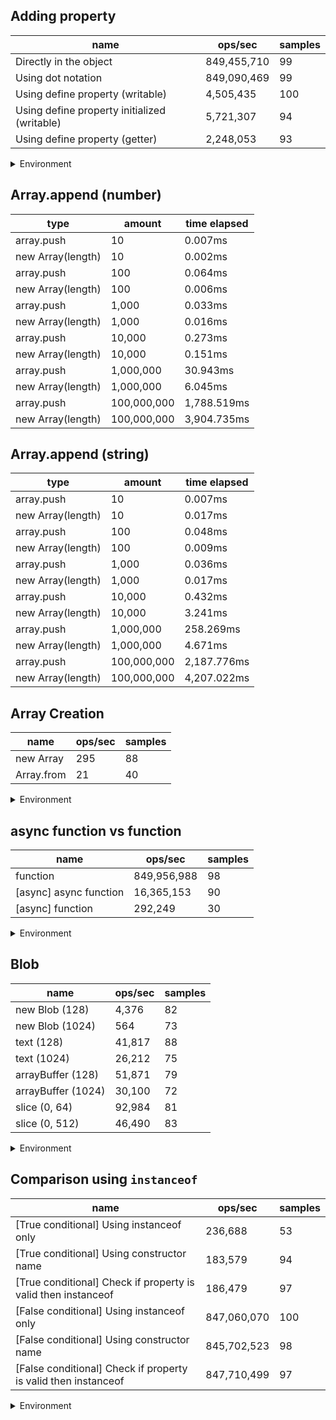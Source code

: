 ## Adding property

|name|ops/sec|samples|
|-|-|-|
|Directly in the object|849,455,710|99|
|Using dot notation|849,090,469|99|
|Using define property (writable)|4,505,435|100|
|Using define property initialized (writable)|5,721,307|94|
|Using define property (getter)|2,248,053|93|


<details>
<summary>Environment</summary>

* __Machine:__ linux x64 | 4 vCPUs | 7.6GB Mem
* __Run:__ Tue Nov 07 2023 17:49:31 GMT+0000 (Coordinated Universal Time)
</details>

<!--
{"environment":{"platform":"linux","arch":"x64","cpus":4,"totalMemory":7.6085662841796875},"benchmarks":[{"name":"Directly in the object","opsSec":849455710.3406456,"samples":9},{"name":"Using dot notation","opsSec":849090469.4449084,"samples":9},{"name":"Using define property (writable)","opsSec":4505435.374477738,"samples":6},{"name":"Using define property initialized (writable)","opsSec":5721306.551332858,"samples":6},{"name":"Using define property (getter)","opsSec":2248052.509515246,"samples":6}]}-->

## Array.append (number)

|type|amount|time elapsed|
|-|-|-|
array.push|10|0.007ms
new Array(length)|10|0.002ms
array.push|100|0.064ms
new Array(length)|100|0.006ms
array.push|1,000|0.033ms
new Array(length)|1,000|0.016ms
array.push|10,000|0.273ms
new Array(length)|10,000|0.151ms
array.push|1,000,000|30.943ms
new Array(length)|1,000,000|6.045ms
array.push|100,000,000|1,788.519ms
new Array(length)|100,000,000|3,904.735ms
## Array.append (string)

|type|amount|time elapsed|
|-|-|-|
array.push|10|0.007ms
new Array(length)|10|0.017ms
array.push|100|0.048ms
new Array(length)|100|0.009ms
array.push|1,000|0.036ms
new Array(length)|1,000|0.017ms
array.push|10,000|0.432ms
new Array(length)|10,000|3.241ms
array.push|1,000,000|258.269ms
new Array(length)|1,000,000|4.671ms
array.push|100,000,000|2,187.776ms
new Array(length)|100,000,000|4,207.022ms

## Array Creation

|name|ops/sec|samples|
|-|-|-|
|new Array|295|88|
|Array.from|21|40|


<details>
<summary>Environment</summary>

* __Machine:__ linux x64 | 4 vCPUs | 7.6GB Mem
* __Run:__ Tue Nov 07 2023 18:07:21 GMT+0000 (Coordinated Universal Time)
</details>

<!--
{"environment":{"platform":"linux","arch":"x64","cpus":4,"totalMemory":7.6085662841796875},"benchmarks":[{"name":"new Array","opsSec":294.6421809033492,"samples":3},{"name":"Array.from","opsSec":21.315797378198916,"samples":2}]}-->

## async function vs function

|name|ops/sec|samples|
|-|-|-|
|function|849,956,988|98|
|[async] async function|16,365,153|90|
|[async] function|292,249|30|


<details>
<summary>Environment</summary>

* __Machine:__ linux x64 | 4 vCPUs | 7.6GB Mem
* __Run:__ Tue Nov 07 2023 18:13:05 GMT+0000 (Coordinated Universal Time)
</details>

<!--
{"environment":{"platform":"linux","arch":"x64","cpus":4,"totalMemory":7.6085662841796875},"benchmarks":[{"name":"function","opsSec":849956988.412415,"samples":6},{"name":"[async] async function","opsSec":16365153.116623286,"samples":6},{"name":"[async] function","opsSec":292249.4806138971,"samples":3}]}-->

## Blob

|name|ops/sec|samples|
|-|-|-|
|new Blob (128)|4,376|82|
|new Blob (1024)|564|73|
|text (128)|41,817|88|
|text (1024)|26,212|75|
|arrayBuffer (128)|51,871|79|
|arrayBuffer (1024)|30,100|72|
|slice (0, 64)|92,984|81|
|slice (0, 512)|46,490|83|


<details>
<summary>Environment</summary>

* __Machine:__ linux x64 | 4 vCPUs | 7.6GB Mem
* __Run:__ Tue Nov 07 2023 18:21:46 GMT+0000 (Coordinated Universal Time)
</details>

<!--
{"environment":{"platform":"linux","arch":"x64","cpus":4,"totalMemory":7.6085662841796875},"benchmarks":[{"name":"new Blob (128)","opsSec":4376.1027339449565,"samples":3},{"name":"new Blob (1024)","opsSec":564.2125917421217,"samples":2},{"name":"text (128)","opsSec":41817.18349144265,"samples":5},{"name":"text (1024)","opsSec":26211.855852439207,"samples":3},{"name":"arrayBuffer (128)","opsSec":51870.66517924242,"samples":4},{"name":"arrayBuffer (1024)","opsSec":30100.05187949594,"samples":4},{"name":"slice (0, 64)","opsSec":92983.67423104268,"samples":4},{"name":"slice (0, 512)","opsSec":46489.510135585835,"samples":3}]}-->

## Comparison using `instanceof`

|name|ops/sec|samples|
|-|-|-|
|[True conditional] Using instanceof only|236,688|53|
|[True conditional] Using constructor name|183,579|94|
|[True conditional] Check if property is valid then instanceof |186,479|97|
|[False conditional] Using instanceof only|847,060,070|100|
|[False conditional] Using constructor name|845,702,523|98|
|[False conditional] Check if property is valid then instanceof |847,710,499|97|


<details>
<summary>Environment</summary>

* __Machine:__ linux x64 | 4 vCPUs | 7.6GB Mem
* __Run:__ Mon Nov 06 2023 15:35:01 GMT+0000 (Coordinated Universal Time)
</details>

<!--
{"environment":{"platform":"linux","arch":"x64","cpus":4,"totalMemory":7.6085662841796875},"benchmarks":[{"name":"[True conditional] Using instanceof only","opsSec":236687.78199815727,"samples":3},{"name":"[True conditional] Using constructor name","opsSec":183579.48473759982,"samples":3},{"name":"[True conditional] Check if property is valid then instanceof ","opsSec":186479.1872003973,"samples":3},{"name":"[False conditional] Using instanceof only","opsSec":847060069.7962646,"samples":6},{"name":"[False conditional] Using constructor name","opsSec":845702522.7899752,"samples":6},{"name":"[False conditional] Check if property is valid then instanceof ","opsSec":847710498.9695412,"samples":6}]}-->

